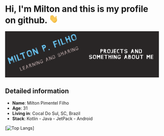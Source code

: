 <h1>Hi, I'm Milton and this is my profile on github. <img src="https://github.com/MiltonDevSis/MiltonDevSis/blob/master/wave.gif" height="30" width="30"></h1> 

<img src="https://github.com/MiltonDevSis/MiltonDevSis/blob/master/Painel.png">

## Detailed information

* **Name**: Milton Pimentel Filho
* **Age**: 31
* **Living in**: Cocal Do Sul, SC, Brazil
* **Stack**: Kotlin - Java - JetPack - Android

[![Top Langs](https://github-readme-stats.vercel.app/api/top-langs/?username=MiltonDevSis&layout=compact&theme=radical)]


